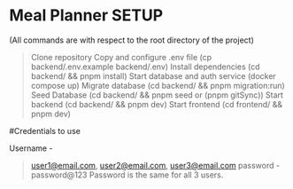 # Meal Planner SETUP
(All commands are with respect to the root directory of the project)

> Clone repository
> Copy and configure .env file (cp backend/.env.example backend/.env)
> Install dependencies (cd backend/ && pnpm install)
> Start database and auth service (docker compose up)
> Migrate database (cd backend/ && pnpm migration:run)
> Seed Database (cd backend/ && pnpm seed or (pnpm gitSync))
> Start backend (cd backend/ && pnpm dev)
> Start frontend (cd frontend/ && pnpm dev)


#Credentials to use 

Username - 
> user1@email.com,
user2@email.com, 
           user3@email.com
password - password@123
Password is the same for all 3 users.

